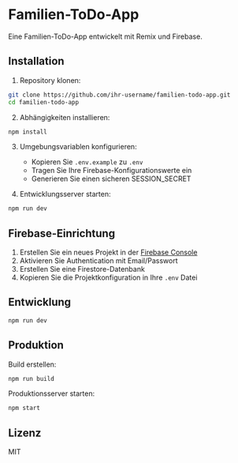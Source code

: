 # Familien-ToDo-App

Eine Familien-ToDo-App entwickelt mit Remix und Firebase.

## Installation

1. Repository klonen:

```bash
git clone https://github.com/ihr-username/familien-todo-app.git
cd familien-todo-app
```

2. Abhängigkeiten installieren:

```bash
npm install
```

3. Umgebungsvariablen konfigurieren:

   - Kopieren Sie `.env.example` zu `.env`
   - Tragen Sie Ihre Firebase-Konfigurationswerte ein
   - Generieren Sie einen sicheren SESSION_SECRET

4. Entwicklungsserver starten:

```bash
npm run dev
```

## Firebase-Einrichtung

1. Erstellen Sie ein neues Projekt in der [Firebase Console](https://console.firebase.google.com)
2. Aktivieren Sie Authentication mit Email/Passwort
3. Erstellen Sie eine Firestore-Datenbank
4. Kopieren Sie die Projektkonfiguration in Ihre `.env` Datei

## Entwicklung

```bash
npm run dev
```

## Produktion

Build erstellen:

```bash
npm run build
```

Produktionsserver starten:

```bash
npm start
```

## Lizenz

MIT

